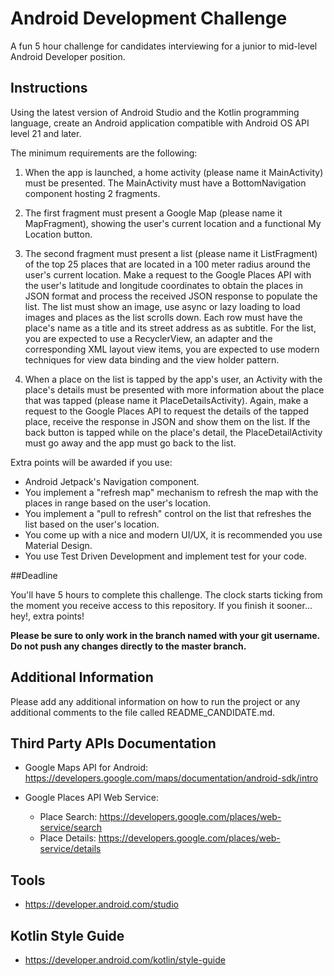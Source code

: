 # Android Development Challenge

A fun 5 hour challenge for candidates interviewing for a junior to mid-level Android Developer position.

## Instructions

Using the latest version of Android Studio and the Kotlin programming language, create an Android application compatible with Android OS API level 21 and later.

The minimum requirements are the following:

1. When the app is launched, a home activity (please name it MainActivity) must be presented. The MainActivity must have a BottomNavigation component hosting 2 fragments.

2. The first fragment must present a Google Map (please name it MapFragment), showing the user's current location and a functional My Location button.

3. The second fragment must present a list (please name it ListFragment) of the top 25 places that are located in a 100 meter radius around the user's current location. Make a request to the Google Places API with the user's latitude and longitude coordinates to obtain the places in JSON format and process the received JSON response to populate the list. The list must show an image, use async or lazy loading to load images and places as the list scrolls down. Each row must have the place's name as a title and its street address as as subtitle. For the list, you are expected to use a RecyclerView, an adapter and the corresponding XML layout view items, you are expected to use modern techniques for view data binding and the view holder pattern.

4. When a place on the list is tapped by the app's user, an Activity with the place's details must be presented with more information about the place that was tapped (please name it PlaceDetailsActivity). Again, make a request to the Google Places API to request the details of the tapped place, receive the response in JSON and show them on the list. If the back button is tapped while on the place's detail, the PlaceDetailActivity must go away and the app must go back to the list.


Extra points will be awarded if you use:
* Android Jetpack's Navigation component.
* You implement a "refresh map" mechanism to refresh the map with the places in range based on the user's location.
* You implement a "pull to refresh" control on the list that refreshes the list based on the user's location.
* You come up with a nice and modern UI/UX, it is recommended you use Material Design.
* You use Test Driven Development and implement test for your code.

##Deadline

You'll have 5 hours to complete this challenge. The clock starts ticking from the moment you receive access to this repository. If you finish it sooner... hey!, extra points!

**Please be sure to only work in the branch named with your git username. Do not push any changes directly to the master branch.**


## Additional Information

Please add any additional information on how to run the project or any additional comments to the file called README_CANDIDATE.md.


## Third Party APIs Documentation

* Google Maps API for Android: https://developers.google.com/maps/documentation/android-sdk/intro

* Google Places API Web Service:
  * Place Search: https://developers.google.com/places/web-service/search
  * Place Details: https://developers.google.com/places/web-service/details



## Tools

* https://developer.android.com/studio

## Kotlin Style Guide

* https://developer.android.com/kotlin/style-guide



